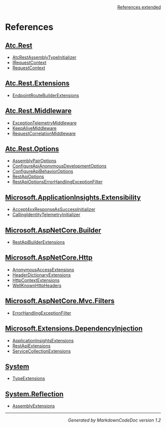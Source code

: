 <div style='text-align: right'>

[References extended](IndexExtended.md)

</div>


# References

## [Atc.Rest](Atc.Rest.md)

- [AtcRestAssemblyTypeInitializer](Atc.Rest.md#atcrestassemblytypeinitializer)
- [IRequestContext](Atc.Rest.md#irequestcontext)
- [RequestContext](Atc.Rest.md#requestcontext)

## [Atc.Rest.Extensions](Atc.Rest.Extensions.md)

- [EndpointRouteBuilderExtensions](Atc.Rest.Extensions.md#endpointroutebuilderextensions)

## [Atc.Rest.Middleware](Atc.Rest.Middleware.md)

- [ExceptionTelemetryMiddleware](Atc.Rest.Middleware.md#exceptiontelemetrymiddleware)
- [KeepAliveMiddleware](Atc.Rest.Middleware.md#keepalivemiddleware)
- [RequestCorrelationMiddleware](Atc.Rest.Middleware.md#requestcorrelationmiddleware)

## [Atc.Rest.Options](Atc.Rest.Options.md)

- [AssemblyPairOptions](Atc.Rest.Options.md#assemblypairoptions)
- [ConfigureApiAnonymousDevelopmentOptions](Atc.Rest.Options.md#configureapianonymousdevelopmentoptions)
- [ConfigureApiBehaviorOptions](Atc.Rest.Options.md#configureapibehavioroptions)
- [RestApiOptions](Atc.Rest.Options.md#restapioptions)
- [RestApiOptionsErrorHandlingExceptionFilter](Atc.Rest.Options.md#restapioptionserrorhandlingexceptionfilter)

## [Microsoft.ApplicationInsights.Extensibility](Microsoft.ApplicationInsights.Extensibility.md)

- [Accept4xxResponseAsSuccessInitializer](Microsoft.ApplicationInsights.Extensibility.md#accept4xxresponseassuccessinitializer)
- [CallingIdentityTelemetryInitializer](Microsoft.ApplicationInsights.Extensibility.md#callingidentitytelemetryinitializer)

## [Microsoft.AspNetCore.Builder](Microsoft.AspNetCore.Builder.md)

- [RestApiBuilderExtensions](Microsoft.AspNetCore.Builder.md#restapibuilderextensions)

## [Microsoft.AspNetCore.Http](Microsoft.AspNetCore.Http.md)

- [AnonymousAccessExtensions](Microsoft.AspNetCore.Http.md#anonymousaccessextensions)
- [HeaderDictionaryExtensions](Microsoft.AspNetCore.Http.md#headerdictionaryextensions)
- [HttpContextExtensions](Microsoft.AspNetCore.Http.md#httpcontextextensions)
- [WellKnownHttpHeaders](Microsoft.AspNetCore.Http.md#wellknownhttpheaders)

## [Microsoft.AspNetCore.Mvc.Filters](Microsoft.AspNetCore.Mvc.Filters.md)

- [ErrorHandlingExceptionFilter](Microsoft.AspNetCore.Mvc.Filters.md#errorhandlingexceptionfilter)

## [Microsoft.Extensions.DependencyInjection](Microsoft.Extensions.DependencyInjection.md)

- [ApplicationInsightsExtensions](Microsoft.Extensions.DependencyInjection.md#applicationinsightsextensions)
- [RestApiExtensions](Microsoft.Extensions.DependencyInjection.md#restapiextensions)
- [ServiceCollectionExtensions](Microsoft.Extensions.DependencyInjection.md#servicecollectionextensions)

## [System](System.md)

- [TypeExtensions](System.md#typeextensions)

## [System.Reflection](System.Reflection.md)

- [AssemblyExtensions](System.Reflection.md#assemblyextensions)

<hr /><div style='text-align: right'><i>Generated by MarkdownCodeDoc version 1.2</i></div>

